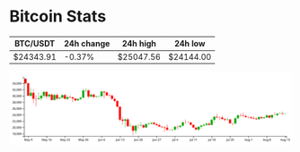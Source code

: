 # Bitcoin Stats

BTC/USDT|24h change|24h high|24h low|
|---|---|---|---|
|$24343.91|-0.37%|$25047.56|$24144.00|

<img src="./chart.svg">

